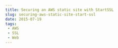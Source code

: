 ```yaml
---
title: Securing an AWS static site with StartSSL
slug: securing-aws-static-site-start-ssl
date: 2015-07-19
tags:
 - AWS
 - SSL
 - Web
---
```


